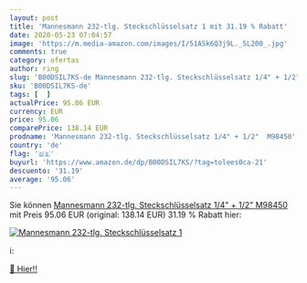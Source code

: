 ```yaml
---
layout: post
title: 'Mannesmann 232-tlg. Steckschlüsselsatz 1 mit 31.19 % Rabatt'
date: 2020-05-23 07:04:57
image: 'https://m.media-amazon.com/images/I/51ASk6Q3j9L._SL200_.jpg'
comments: true
category: ofertas
author: ring
slug: 'B00DSIL7KS-de Mannesmann 232-tlg. Steckschlüsselsatz 1/4" + 1/2" M98450'
sku: 'B00DSIL7KS-de'
tags: [  ]
actualPrice: 95.06 EUR
currency: EUR
price: 95.06
comparePrice: 138.14 EUR
prodname: 'Mannesmann 232-tlg. Steckschlüsselsatz 1/4" + 1/2"  M98450'
country: 'de'
flag: '🇩🇪'
buyurl: 'https://www.amazon.de/dp/B00DSIL7KS/?tag=tolees0ca-21'
descuento: '31.19'
average: '95.06'
---
```


Sie können [Mannesmann 232-tlg. Steckschlüsselsatz 1/4" + 1/2"  M98450](https://www.amazon.de/dp/B00DSIL7KS/?tag=tolees0ca-21) mit Preis 95.06 EUR (original: 138.14 EUR) 31.19 % Rabatt hier:

[![Mannesmann 232-tlg. Steckschlüsselsatz 1](https://m.media-amazon.com/images/I/51ASk6Q3j9L._SL200_.jpg)](https://www.amazon.de/dp/B00DSIL7KS/?tag=tolees0ca-21)

ℹ️:


[🛒 Hier!!](https://www.amazon.de/dp/B00DSIL7KS/?tag=tolees0ca-21)

